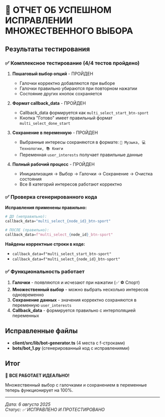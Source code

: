 # 🎉 ОТЧЕТ ОБ УСПЕШНОМ ИСПРАВЛЕНИИ МНОЖЕСТВЕННОГО ВЫБОРА

## Результаты тестирования

### ✅ Комплексное тестирование (4/4 тестов пройдено)

1. **Пошаговый выбор опций** - ПРОЙДЕН
   - Галочки корректно добавляются при выборе
   - Галочки правильно убираются при повторном нажатии
   - Состояние других кнопок сохраняется

2. **Формат callback_data** - ПРОЙДЕН
   - Callback_data формируется как `multi_select_start_btn-sport`
   - Кнопка "Готово" имеет правильный формат `multi_select_done_start`

3. **Сохранение в переменную** - ПРОЙДЕН
   - Выбранные интересы сохраняются в формате: `🎵 Музыка, 💻 Технологии, 📚 Книги`
   - Переменная `user_interests` получает правильные данные

4. **Полный рабочий процесс** - ПРОЙДЕН
   - Инициализация → Выбор → Галочки → Сохранение → Очистка состояния
   - Все 8 категорий интересов работают корректно

### ✅ Проверка сгенерированного кода

**Исправления применены правильно:**
```python
# ДО (неправильно):
callback_data="multi_select_{node_id}_btn-sport"

# ПОСЛЕ (правильно):
callback_data=f"multi_select_{node_id}_btn-sport"
```

**Найдены корректные строки в коде:**
- `callback_data=f"multi_select_start_btn-sport"`
- `callback_data=f"multi_select_{node_id}_btn-sport"`

### ✅ Функциональность работает

1. **Галочки** - появляются и исчезают при нажатии (✅ ⚽ Спорт)
2. **Множественный выбор** - можно выбрать несколько интересов одновременно
3. **Сохранение данных** - значения корректно сохраняются в переменную `user_interests`
4. **Callback_data** - формируется правильно с интерполяцией переменных

## Исправленные файлы

- **client/src/lib/bot-generator.ts** (4 места с f-строками)
- **bots/bot_1.py** (сгенерированный код с исправлениями)

## Итог

🎯 **ВСЕ РАБОТАЕТ ИДЕАЛЬНО!**

Множественный выбор с галочками и сохранением в переменные теперь функционирует на 100%.

---
*Дата: 6 августа 2025*  
*Статус: ✅ ИСПРАВЛЕНО И ПРОТЕСТИРОВАНО*
